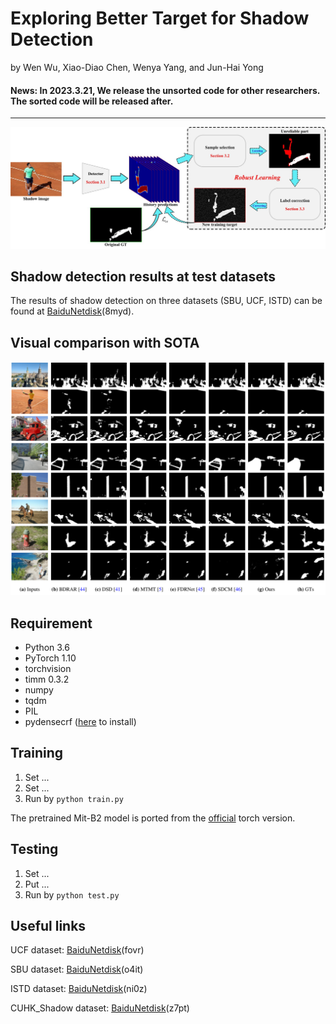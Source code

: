 # Exploring Better Target for Shadow Detection
by Wen Wu, Xiao-Diao Chen, Wenya Yang, and Jun-Hai Yong

#### News: In 2023.3.21, We release the unsorted code for other researchers. The sorted code will be released after.

***
![RSD](figs/overview.jpg)

## Shadow detection results at test datasets
The results of shadow detection on three datasets (SBU, UCF, ISTD) can be found at [BaiduNetdisk](https://pan.baidu.com/s/1v3yflIR3kn6QyC1OLzl_eQ)(8myd).

## Visual comparison with SOTA
![result](figs/result.png)

## Requirement
* Python 3.6
* PyTorch 1.10
* torchvision
* timm 0.3.2
* numpy
* tqdm
* PIL
* pydensecrf ([here](https://github.com/Andrew-Qibin/dss_crf) to install)

## Training
1. Set ...
2. Set ...
3. Run by ```python train.py```

The pretrained Mit-B2 model is ported from the [official](https://github.com/NVlabs/SegFormer) torch version.

## Testing
1. Set ...
2. Put ...
2. Run by ```python test.py```

## Useful links
UCF dataset: [BaiduNetdisk](https://pan.baidu.com/s/1xijuxXullcGNkMkFK_reUQ)(fovr)

SBU dataset: [BaiduNetdisk](https://pan.baidu.com/s/19-k2aZUXnQOlwkcgROb3hA)(o4it)

ISTD dataset: [BaiduNetdisk](https://pan.baidu.com/s/1AwjUwTVRZJSWTYiSGUpJAw)(ni0z)

CUHK_Shadow dataset: [BaiduNetdisk](https://pan.baidu.com/s/1j1sgt2qu1H4Y7jWwRsZnVw)(z7pt)

